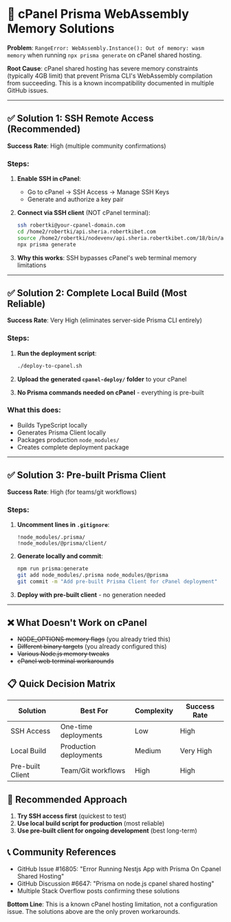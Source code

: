 # 🔧 cPanel Prisma WebAssembly Memory Solutions

**Problem**: `RangeError: WebAssembly.Instance(): Out of memory: wasm memory` when running `npx prisma generate` on cPanel shared hosting.

**Root Cause**: cPanel shared hosting has severe memory constraints (typically 4GB limit) that prevent Prisma CLI's WebAssembly compilation from succeeding. This is a known incompatibility documented in multiple GitHub issues.

---

## ✅ Solution 1: SSH Remote Access (Recommended)

**Success Rate**: High (multiple community confirmations)

### Steps:
1. **Enable SSH in cPanel**:
   - Go to cPanel → SSH Access → Manage SSH Keys
   - Generate and authorize a key pair

2. **Connect via SSH client** (NOT cPanel terminal):
   ```bash
   ssh robertki@your-cpanel-domain.com
   cd /home2/robertki/api.sheria.robertkibet.com
   source /home2/robertki/nodevenv/api.sheria.robertkibet.com/18/bin/activate
   npx prisma generate
   ```

3. **Why this works**: SSH bypasses cPanel's web terminal memory limitations

---

## ✅ Solution 2: Complete Local Build (Most Reliable)

**Success Rate**: Very High (eliminates server-side Prisma CLI entirely)

### Steps:
1. **Run the deployment script**:
   ```bash
   ./deploy-to-cpanel.sh
   ```

2. **Upload the generated `cpanel-deploy/` folder** to your cPanel

3. **No Prisma commands needed on cPanel** - everything is pre-built

### What this does:
- Builds TypeScript locally
- Generates Prisma Client locally  
- Packages production `node_modules/`
- Creates complete deployment package

---

## ✅ Solution 3: Pre-built Prisma Client

**Success Rate**: High (for teams/git workflows)

### Steps:
1. **Uncomment lines in `.gitignore`**:
   ```gitignore
   !node_modules/.prisma/
   !node_modules/@prisma/client/
   ```

2. **Generate locally and commit**:
   ```bash
   npm run prisma:generate
   git add node_modules/.prisma node_modules/@prisma
   git commit -m "Add pre-built Prisma Client for cPanel deployment"
   ```

3. **Deploy with pre-built client** - no generation needed

---

## ❌ What Doesn't Work on cPanel

- ~~NODE_OPTIONS memory flags~~ (you already tried this)
- ~~Different binary targets~~ (you already configured this)  
- ~~Various Node.js memory tweaks~~
- ~~cPanel web terminal workarounds~~

## 📋 Quick Decision Matrix

| Solution | Best For | Complexity | Success Rate |
|----------|----------|------------|--------------|
| SSH Access | One-time deployments | Low | High |
| Local Build | Production deployments | Medium | Very High |
| Pre-built Client | Team/Git workflows | High | High |

## 🎯 Recommended Approach

1. **Try SSH access first** (quickest to test)
2. **Use local build script for production** (most reliable)
3. **Use pre-built client for ongoing development** (best long-term)

## 📞 Community References

- GitHub Issue #16805: "Error Running Nestjs App with Prisma On Cpanel Shared Hosting"
- GitHub Discussion #6647: "Prisma on node.js cpanel shared hosting"  
- Multiple Stack Overflow posts confirming these solutions

**Bottom Line**: This is a known cPanel hosting limitation, not a configuration issue. The solutions above are the only proven workarounds.